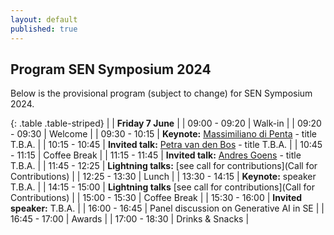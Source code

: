 ```yaml
---
layout: default
published: true
---
```

## Program SEN Symposium 2024
Below is the provisional program (subject to change) for SEN Symposium 2024.

{: .table .table-striped}
|               | <b>Friday 7 June</b>                                                                |
| 09:00 - 09:20 | Walk-in                                                                             |
| 09:20 - 09:30 | Welcome                                                                             |
| 09:30 - 10:15 | <b>Keynote:</b> [Massimiliano di Penta](https://mdipenta.github.io/) - title T.B.A. |
| 10:15 - 10:45 | <b>Invited talk:</b> [Petra van den Bos](https://petravdbos.nl/) - title T.B.A.     |
| 10:45 - 11:15 | Coffee Break                                                                        |
| 11:15 - 11:45 | <b>Invited talk:</b> [Andres Goens](https://goens.org/) - title T.B.A.              |
| 11:45 - 12:25 | <b>Lightning talks:</b> [see call for contributions](Call for Contributions)        |
| 12:25 - 13:30 | Lunch                                                                               |
| 13:30 - 14:15 | <b>Keynote:</b> speaker T.B.A.                                                      |
| 14:15 - 15:00 | <b>Lightning talks</b> [see call for contributions](Call for Contributions)         |
| 15:00 - 15:30 | Coffee Break                                                                        |
| 15:30 - 16:00 | <b>Invited speaker:</b> T.B.A.                                                      |
| 16:00 - 16:45 | Panel discussion on Generative AI in SE                                             |
| 16:45 - 17:00 | Awards                                                                              |
| 17:00 - 18:30 | Drinks & Snacks                                                                     |